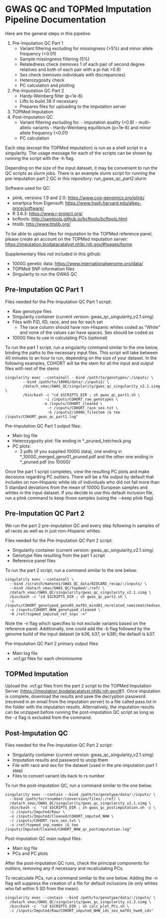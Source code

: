 # GWAS QC and TOPMed Imputation Pipeline Documentation

Here are the general steps in this pipeline:
1.	Pre-Imputation QC Part 1
  	- Variant filtering excluding for missingness (>5%) and minor allele frequency (<0.01)
  	- Sample missingness filtering (5%)
  	- Relatedness check (removes 1 of each pair of second degree relatives and both of each pair with a pi-hat >0.9)
  	- Sex check (removes individuals with discrepancies)
  	- Heterozygosity check
  	- PC calculation and plotting
2.	Pre-Imputation QC Part 2
  	- Hardy-Weinberg filter (p<1e-6)
  	- Lifts to build 38 if necessary
  	- Prepares files for uploading to the imputation server
3.	TOPMed Imputation
4.	Post-Imputation QC
  	- Variant filtering excluding for.
    	  - imputation quality (<0.8)
    	  - multi-allelic variants
    	  - Hardy-Weinberg equilibrium (p<1e-6) and minor allele frequency (<0.01)
	- PC calculation


Each step (except the TOPMed imputation) is run as a shell script in a singularity. The usage message for each of the scripts can be shown by running the script with the -h flag. 

Depending on the size of the input dataset, it may be convenient to run the QC scripts as slurm jobs. There is an example slurm script for running the pre-imputation part 2 QC in this repository: run_gwas_qc_part2.slurm

Software used for QC:
- plink, versions 1.9 and 2.0: https://www.cog-genomics.org/plink/
- smartpca from Eigensoft: https://www.hsph.harvard.edu/alkes-price/software/ 
- R 3.6.3: https://www.r-project.org/
- bcftools: http://samtools.github.io/bcftools/bcftools.html
- htslib: http://www.htslib.org/ 

To be able to upload files for imputation to the TOPMed reference panel, please create an account on the TOPMed imputation server: https://imputation.biodatacatalyst.nhlbi.nih.gov/#!pages/home 

Supplementary files not included in this github:
- 1000G genetic data: https://www.internationalgenome.org/data/
- TOPMed SNP information files
- Singularity to run the GWAS QC

## Pre-Imputation QC Part 1

Files needed for the Pre-Imputation QC Part 1 script:
-	Raw genotype files 
-	Singularity container (current version: gwas_qc_singularity_v2.1.simg)
-	Files with FID, IID, race, and sex for each set
  	- The race column should have non-Hispanic whites coded as "White" and none of the values can have spaces. Sex should be coded as 
-	1000G files to use in calculating PCs (optional)


To run the part 1 script, run a singularity command similar to the one below, binding the paths to the necessary input files. This script will take between 40 minutes to an hour to run, depending on the size of your dataset. In the following examples, COHORT will be the stem for all the input and output files with rest of the stems 
```
singularity exec --containall --bind /path/to/genotypes/:/inputs/ \
	    --bind /path/to/1000G/data/:/inputs2/ \
	    /data/h_vmac/GWAS_QC/singularity/gwas_qc_singularity_v2.1.simg \
	    /bin/bash -c "cd $SCRIPTS_DIR ; sh gwas_qc_part1.sh \
	    	      -i /inputs/COHORT_raw_genotypes \
		      	 -o /inputs/COHORT_cleaned \
			       -r /inputs/COHORT_race_sex.txt \
			       -G /inputs2/1000G_filestem |& tee /inputs/COHORT_gwas_qc_part1.log"
```

Pre-Imputation QC Part 1 output files:
-	Main log file
-	Heterozygosity plot: file ending in *_pruned_hetcheck.png
-	PC plots: 
  	- 2 pdfs (if you supplied 1000G data), one ending in *_1000G_merged_geno01_pruned.pdf and the other one ending in *_pruned.pdf (no 1000G)

Once the part 1 script completes, view the resulting PC plots and make decisions regarding PC outliers. There will be a file output by default that includes on non-Hispanic white ids of individuals who did not fall more than 5 standard deviations from the mean of 1000G European samples and whites in the input dataset. If you decide to use this default inclusion file, run a plink command to keep those samples (using the --keep plink flag).


## Pre-Imputation QC Part 2

We run the part 2 pre-imputation QC and every step following in samples of all races as well as in just non-Hispanic whites.

Files needed for the Pre-Imputation QC Part 2 script:
-	Singularity container (current version: gwas_qc_singularity_v2.1.simg)
-	Genotype files resulting from the part 1 script
- Reference panel files


To run the part 2 script, run a command similar to the one below:
```
singularity exec --containall \
  --bind /scratch/mahone1/GWAS_QC_data/BIOCARD_recap/:/inputs/ \
  --bind /data/h_vmac/GWAS_QC/topmed/:/ref/ \
  /data/h_vmac/GWAS_QC/singularity/gwas_qc_singularity_v2.1.simg \
  /bin/bash -c "cd $SCRIPTS_DIR ; sh gwas_qc_part2.sh \
  -i /inputs/COHORT_genotyped_geno05_maf01_mind01_norelated_nomismatchedsex_keep_autosomes_NHW\
  -o /inputs/COHORT_NHW_genotyped_cleaned \
  -R /ref/topmed_imputed_ref_snps -n"

```

Note the -n flag which specifies to not exclude variants based on the reference panel. Additionally, one could add the -b flag followed by the genome build of the input dataset (ie b36, b37, or b38); the default is b37.

Pre-Imputation QC Part 2 primary output files:
-	Main log file
-	.vcf.gz files for each chromosome


## TOPMed Imputation

Upload the .vcf.gz files from the part 2 script to the TOPMed Imputation Server (https://imputation.biodatacatalyst.nhlbi.nih.gov/#!). Once imputation is complete, download the results and save the decryption password (received in an email from the imputation server) to a file called pass.txt in the folder with the imputation results. 
Alternatively, the imputation results can be unzipped before running the post-imputation QC script as long as the -z flag is excluded from the command.

## Post-Imputation QC

Files needed for the Pre-Imputation QC Part 2 script:
-	Singularity container (current version: gwas_qc_singularity_v2.1.simg)
-	Imputation results and password to unzip them
- File with race and sex for the dataset (used in the pre-imputation part 1 step)
- Files to convert variant ids back to rs number 

To run the post-imputation QC, run a command similar to the one below.
```
singularity exec --contain --bind /path/to/genotype/data/:/inputs/ \
  --bind /path/to/rsnumber/conversion/files/:/ref/ \
  /data/h_vmac/GWAS_QC/singularity/gwas_qc_singularity_v2.1.simg \
  /bin/bash -c  "cd $SCRIPTS_DIR ; sh gwas_qc_postimputation.sh -z \
  -i /inputs/Imputed/Raw/ \
  -o /inputs/Imputed/Cleaned/COHORT_imputed_NHW \
  -r /inputs/COHORT_race_sex.txt \
  -s /ref/topmed_snp_names |& tee /inputs/Imputed/Cleaned/COHORT_NHW_qc_postimputation.log"
```

Post-imputation QC main output files:
- Main log file
- PCs and PC plots

After the post-imputation QC runs, check the principal components for outliers, removing any if necessary and recalculating PCs. 

To recalculate PCs, run a command similar to the one below. Adding the -n flag will suppress the creation of a file for default inclusions (ie only whites who fall within 5 SD from the mean).
```
singularity exec --contain --bind /path/to/genotype/data/:/inputs/ \
  /data/h_vmac/GWAS_QC/singularity/gwas_qc_singularity_v1.3.simg \
  /bin/bash -c  "cd $SCRIPTS_DIR ; sh calc_plot_PCs.sh \
  -i /inputs/Imputed/Raw/COHORT_imputed_NHW_ids_sex_maf01_hwe6_ids"
```
